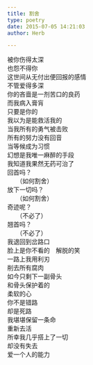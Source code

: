 ```yaml
---  
title: 割舍  
type: poetry  
date: 2015-07-05 14:21:03  
author: Herb  

---  
```

被你伤得太深  
也怨不得你  
这世间从无付出便回报的感情  
不管爱得多深    
你的吝啬是一剂苦口的良药  
而我病入膏肓  
只要是你的  
我以为是能救活我的    
当我所有的勇气被击败  
所有的努力没有回音  
当等候成为习惯  
幻想是我唯一麻醉的手段  
我知道我果然无药可治了    
回首吗？  
　　（如何割舍）  
放下一切吗？  
　　（如何割舍）  
奇迹呢？  
　　（不必了）  
翘首吗？  
　　（不必了）    
我退回到岔路口  
脸上是你不看的　解脱的笑  
一路上我用利刃  
削去所有腐肉  
如今只剩下一副骨头  
和骨头保护着的  
柔软的心    
你不是错路  
却是死路  
我堪堪保留一条命  
重新去活  
所幸我几乎搭上了一切  
却没有失去  
爱一个人的能力